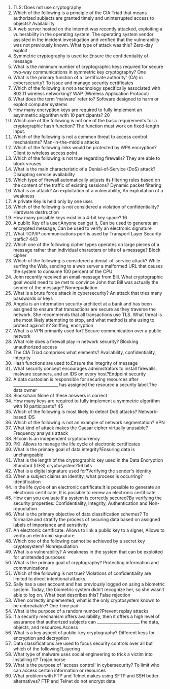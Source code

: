 1. TLS: Does not use cryptography
2. Which of the following is a principle of the CIA Triad that means authorized subjects are granted timely and uninterrupted access to objects? Availability
3. A web server hosted on the internet was recently attacked, exploiting a vulnerability in the operating system. The operating system vendor assisted in the incident investigation and verified that the vulnerability was not previously known. What type of attack was this? Zero-day exploit
4. Symmetric cryptography is used to: Ensure the confidentiality of message
5. What is the minimum number of cryptographic keys required for secure two-way communications in symmetric key cryptography? One
6. What is the primary function of a 'certificate authority' (CA) in cybersecurity? To issue and manage security certificates
7. Which of the following is not a technology specifically associated with 802.11 wireless networking? WAP (Wireless Application Protocol)
8. What does the term 'malware' refer to? Software designed to harm or exploit computer systems
9. How many encryption keys are required to fully implement an asymmetric algorithm with 10 participants? 20
10. Which one of the following is not one of the basic requirements for a cryptographic hash function? The function must work on fixed-length input.
11. Which of the following is not a common threat to access control mechanisms? Man-in-the-middle attacks
12. Which of the following links would be protected by WPA encryption? Client to wireless access point
13. Which of the following is not true regarding firewalls? They are able to block viruses.
14. What is the main characteristic of a Denial-of-Service (DoS) attack? Disrupting service availability
15. Which type of firewall automatically adjusts its filtering rules based on the content of the traffic of existing sessions? Dynamic packet filtering
16. What is an attack? An exploitation of a vulnerability, An exploitation of a weakness
17. A private Key Is held only by one user.
18. Which of the following is not considered a violation of confidentiality? Hardware destruction
19. How many possible keys exist in a 4-bit key space? 16
20. A public Key of a user:Anyone can get it, Can be used to generate an encrypted message, Can be used to verify an electronic signature
21. What TCP/IP communications port is used by Transport Layer Security traffic? 443
22. Which one of the following cipher types operates on large pieces of a message rather than individual characters or bits of a message? Block cipher
23. Which of the following is considered a denial-of-service attack? While surfing the Web, sending to a web server a malformed URL that causes the system to consume 100 percent of the CPU
24. John recently received an email message from Bill. What cryptographic goal would need to be met to convince John that Bill was actually the sender of the message? Nonrepudiation
25. What is a brute force attack in cybersecurity? An attack that tries many passwords or keys
26. Angela is an information security architect at a bank and has been assigned to ensure that transactions are secure as they traverse the network. She recommends that all transactions use TLS. What threat is she most likely attempting to stop, and what method is she using to protect against it? Sniffing, encryption
27. What is a VPN primarily used for? Secure communication over a public network
28. What role does a firewall play in network security? Blocking unauthorized access
29. The CIA Triad comprises what elements? Availability, confidentiality, integrity
30. Hash functions are used to:Ensure the integrity of message 
31. What security concept encourages administrators to install firewalls, malware scanners, and an IDS on every host?Endpoint security
32. A data custodian is responsible for securing resources after ______________________ has assigned the resource a security label.The data owner
33. Blockchain None of these answers is correct
34. How many keys are required to fully implement a symmetric algorithm with 10 participants? 45
35. Which of the following is most likely to detect DoS attacks? Network-based IDS
36. Which of the following is not an example of network segmentation? VPN
37. What kind of attack makes the Caesar cipher virtually unusable? Frequency analysis attack
38. Bitcoin Is an independent cryptocurrency
39. PKI: Allows to manage the life cycle of electronic certificates
40. What is the primary goal of data integrity?Ensuring data is unchangeable
41. What is the length of the cryptographic key used in the Data Encryption Standard (DES) cryptosystem?56 bits
42. What is a digital signature used for?Verifying the sender's identity
43. When a subject claims an identity, what process is occurring? Identification
44. In the life cycle of an electronic certificate:It is possible to generate an electronic certificate, It is possible to renew an electronic certificate
45. How can you evaluate if a system is correctly secured?By verifying the security properties: Confidentiality, Integrity, Authentication and Non-repudiation
46. What is the primary objective of data classification schemes? 
To formalize and stratify the process of securing data based on assigned labels of importance and sensitivity
47. An electronic certificate: Allows to link a public key to a signer, Allows to verify an electronic signature
48. Which one of the following cannot be achieved by a secret key cryptosystem? Nonrepudiation
49. What is a vulnerability? A weakness in the system that can be exploited for unintended purposes
50. What is the primary goal of cryptography? Protecting information and communications
51. Which of the following is not true? Violations of confidentiality are limited to direct intentional attacks.
52. Sally has a user account and has previously logged on using a biometric system. Today, the biometric system didn’t recognize her, so she wasn’t able to log on. What best describes this? False rejection
53. When correctly implemented, what is the only cryptosystem known to be unbreakable? One-time pad
54. What is the purpose of a random number?Prevent replay attacks
55. If a security mechanism offers availability, then it offers a high level of assurance that authorized subjects can _____________________ the data, objects, and resources.Access
56. What is a key aspect of public-key cryptography? Different keys for encryption and decryption
57. Data classifications are used to focus security controls over all but which of the following?Layering
58. What type of malware uses social engineering to trick a victim into installing it? Trojan horse
59. What is the purpose of 'access control' in cybersecurity? To limit who can access certain information or resources
60. What problem with FTP and Telnet makes using SFTP and SSH better alternatives? FTP and Telnet do not encrypt data.